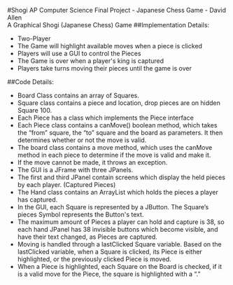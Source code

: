 #Shogi
AP Computer Science Final Project - Japanese Chess Game - David Allen<br>
A Graphical Shogi (Japanese Chess) Game
##Implementation Details:
<ul>
	<li>Two-Player
	<li>The Game will highlight available moves when a piece is clicked
	<li>Players will use a GUI to control the Pieces
	<li>The Game is over when a player's king is captured
	<li>Players take turns moving their pieces until the game is over</li>
</ul>
##Code Details:
<ul>
<li>Board Class contains an array of Squares.</li>
<li>Square class contains a piece and location, drop pieces are on hidden Square 100.</li>
<li>Each Piece has a class which implements the Piece interface</li>
<li>Each Piece class contains a canMove() boolean method, which takes the “from” square, the “to” square and the board as parameters. It then determines whether or not the move is valid.</li>
<li>The board class contains a move method, which uses the canMove method in each piece to determine if the move is valid and make it. <li>If the move cannot be made, it throws an exception.</li> 
<li>The GUI is a JFrame with three JPanels.</li>
<li>The first and third JPanel contain screens which display the held pieces by each player. (Captured Pieces)</li>
<li>The Hand class contains an ArrayList which holds the pieces a player has captured.</li>
<li>In the GUI, each Square is represented by a JButton. The Square’s pieces Symbol represents the Button's text.</li>
<li>The maximum amount of Pieces a player can hold and capture is 38, so each hand JPanel has 38 invisible buttons which become visible, and have their text changed, as Pieces are captured.</li>
<li>Moving is handled through a lastClicked Square variable. Based on the lastClicked variable, when a Square is clicked, its Piece is either highlighted, or the previously clicked Piece is moved.</li>
<li>When a Piece is highlighted, each Square on the Board is checked, if it is a valid move for the Piece, the square is highlighted with a “.”</li>

</ul>

